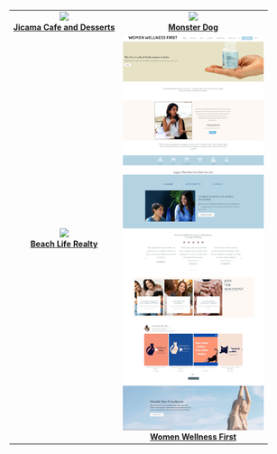 <!-- Add in <head> -->
<link href="https://cdnjs.cloudflare.com/ajax/libs/lightbox2/2.11.3/css/lightbox.min.css" rel="stylesheet" />

<!-- Add before </body> -->
<script src="https://cdnjs.cloudflare.com/ajax/libs/lightbox2/2.11.3/js/lightbox.min.js"></script>
<div align="center">
  <table>
    <tr>
      <td align="center">
        <a href="https://raw.githubusercontent.com/Ishant2608/Wordpress-Project/refs/heads/main/Jicama%20Cafe%20and%20Desserts.jpg" data-lightbox="projects" data-title="Jicama Cafe and Desserts">
          <img src="https://raw.githubusercontent.com/Ishant2608/Wordpress-Project/refs/heads/main/Jicama%20Cafe%20and%20Desserts.jpg" width="250px"><br>
          <b>Jicama Cafe and Desserts</b>
        </a>
      </td>
      <td align="center">
        <a href="https://raw.githubusercontent.com/Ishant2608/Wordpress-Project/refs/heads/main/Monster%20Dog.jpg" data-lightbox="projects" data-title="Monster Dog">
          <img src="https://raw.githubusercontent.com/Ishant2608/Wordpress-Project/refs/heads/main/Monster%20Dog.jpg" width="250px"><br>
          <b>Monster Dog</b>
        </a>
      </td>
    </tr>
    <tr>
      <td align="center">
        <a href="https://raw.githubusercontent.com/Ishant2608/Wordpress-Project/refs/heads/main/Beach%20Life%20Realty.jpg" data-lightbox="projects" data-title="Beach Life Realty">
          <img src="https://raw.githubusercontent.com/Ishant2608/Wordpress-Project/refs/heads/main/Beach%20Life%20Realty.jpg" width="250px"><br>
          <b>Beach Life Realty</b>
        </a>
      </td>
      <td align="center">
        <a href="https://github.com/Ishant2608/Wordpress-Project/blob/main/womenwellnessfirst-in-2025-05-22.png?raw=true" data-lightbox="projects" data-title="Women Wellness First">
          <img src="https://github.com/Ishant2608/Wordpress-Project/blob/main/womenwellnessfirst-in-2025-05-22.png?raw=true" width="250px"><br>
          <b>Women Wellness First</b>
        </a>
      </td>
    </tr>
  </table>
</div>
